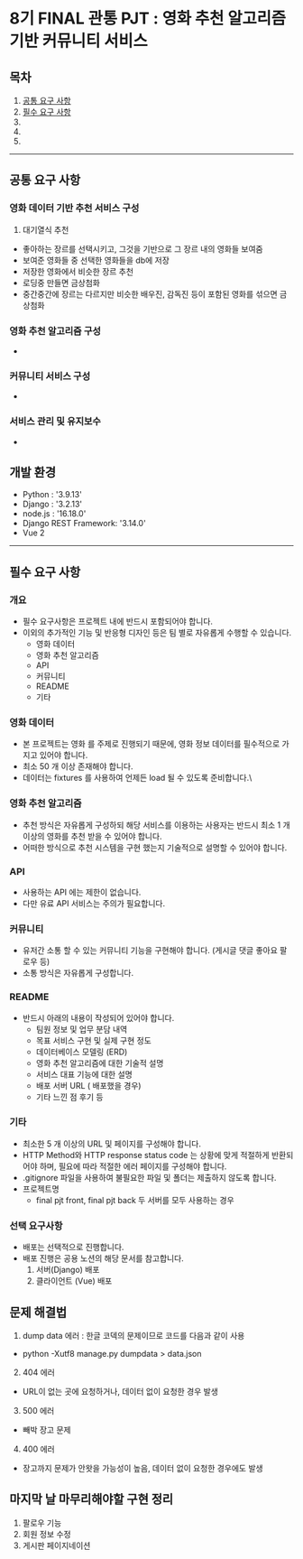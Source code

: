 # 8기 FINAL 관통 PJT : 영화 추천 알고리즘 기반 커뮤니티 서비스

## 목차

1. [공통 요구 사항](#공통-요구-사항)
2. [필수 요구 사항](#필수-요구-사항)
3.
4.
5.
---

## 공통 요구 사항

### 영화 데이터 기반 추천 서비스 구성
1. 대기열식 추천
  - 좋아하는 장르를 선택시키고, 그것을 기반으로 그 장르 내의 영화들 보여줌
  - 보여준 영화들 중 선택한 영화들을 db에 저장
  - 저장한 영화에서 비슷한 장르 추천
  - 로딩중 만들면 금상첨화
  - 중간중간에 장르는 다르지만 비슷한 배우진, 감독진 등이 포함된 영화를 섞으면 금상첨화

### 영화 추천 알고리즘 구성
- 
### 커뮤니티 서비스 구성
-
### 서비스 관리 및 유지보수
- 

## 개발 환경
 - Python :                 '3.9.13'
 - Django :                 '3.2.13'
 - node.js :               '16.18.0'
 - Django REST Framework:   '3.14.0'
 - Vue 2
---
## 필수 요구 사항
### 개요
- 필수 요구사항은 프로젝트 내에 반드시 포함되어야 합니다.
- 이외의 추가적인 기능 및 반응형 디자인 등은 팀 별로 자유롭게 수행할 수 있습니다.
  - 영화 데이터
  - 영화 추천 알고리즘
  - API
  - 커뮤니티
  - README
  - 기타

### 영화 데이터
- 본 프로젝트는 영화 를 주제로 진행되기 때문에, 영화 정보 데이터를 필수적으로 가지고 있어야 합니다.
- 최소 50 개 이상 존재해야 합니다.
- 데이터는 fixtures 를 사용하여 언제든 load 될 수 있도록 준비합니다.\

### 영화 추천 알고리즘
- 추천 방식은 자유롭게 구성하되 해당 서비스를 이용하는 사용자는 반드시 최소 1 개 이상의 영화를 추천 받을 수 있어야 합니다.
- 어떠한 방식으로 추천 시스템을 구현 했는지 기술적으로 설명할 수 있어야 합니다.

### API
- 사용하는 API 에는 제한이 없습니다.
- 다만 유료 API 서비스는 주의가 필요합니다.

### 커뮤니티
- 유저간 소통 할 수 있는 커뮤니티 기능을 구현해야 합니다. (게시글 댓글 좋아요 팔로우 등)
- 소통 방식은 자유롭게 구성합니다.

### README
- 반드시 아래의 내용이 작성되어 있어야 합니다.
  - 팀원 정보 및 업무 분담 내역
  - 목표 서비스 구현 및 실제 구현 정도
  - 데이터베이스 모델링 (ERD)
  - 영화 추천 알고리즘에 대한 기술적 설명
  - 서비스 대표 기능에 대한 설명
  - 배포 서버 URL ( 배포했을 경우)
  - 기타 느낀 점 후기 등

### 기타
- 최소한 5 개 이상의 URL 및 페이지를 구성해야 합니다.
- HTTP Method와 HTTP response status code 는 상황에 맞게 적절하게 반환되어야 하며, 필요에 따라 적절한 에러 페이지를 구성해야 합니다.
- .gitignore 파일을 사용하여 불필요한 파일 및 폴더는 제출하지 않도록 합니다.
- 프로젝트명
  - final pjt front, final pjt back 두 서버를 모두 사용하는 경우

### 선택 요구사항
- 배포는 선택적으로 진행합니다.
- 배포 진행은 공용 노션의 해당 문서를 참고합니다.
  1. 서버(Django) 배포
  2. 클라이언트 (Vue) 배포


## 문제 해결법
1. dump data 에러 : 한글 코덱의 문제이므로 코드를 다음과 같이 사용
  - python -Xutf8 manage.py dumpdata > data.json
2. 404 에러 
  - URL이 없는 곳에 요청하거나, 데이터 없이 요청한 경우 발생
3. 500 에러 
  - 빼박 장고 문제
4. 400 에러 
  - 장고까지 문제가 안왓을 가능성이 높음, 데이터 없이 요청한 경우에도 발생


## 마지막 날 마무리해야할 구현 정리
1. 팔로우 기능
2. 회원 정보 수정
3. 게시판 페이지네이션
